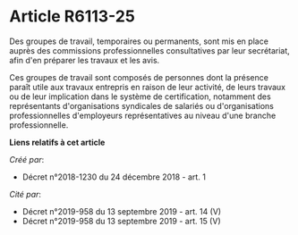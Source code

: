 # Article R6113-25

Des groupes de travail, temporaires ou permanents, sont mis en place auprès des commissions professionnelles consultatives
par leur secrétariat, afin d'en préparer les travaux et les avis.

Ces groupes de travail sont composés de personnes dont la présence paraît utile aux travaux entrepris en raison de leur
activité, de leurs travaux ou de leur implication dans le système de certification, notamment des représentants
d'organisations syndicales de salariés ou d'organisations professionnelles d'employeurs représentatives au niveau d'une
branche professionnelle.

**Liens relatifs à cet article**

_Créé par_:

  - Décret n°2018-1230 du 24 décembre 2018 - art. 1

_Cité par_:

  - Décret n°2019-958 du 13 septembre 2019 - art. 14 (V)
  - Décret n°2019-958 du 13 septembre 2019 - art. 15 (V)
